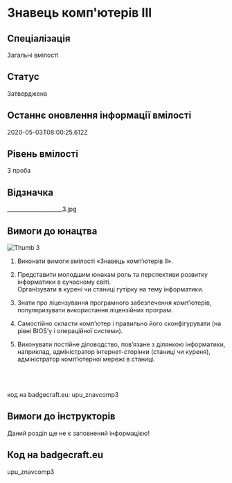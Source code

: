 # Знавець комп&#39;ютерів ІІІ

## Спеціалізація

Загальні вмілості

## Статус

Затверджена

## Останнє оновлення інформації вмілості

2020-05-03T08:00:25.612Z

## Рівень вмілості

3 проба

## Відзначка

____________________3.jpg

## Вимоги до юнацтва

<img alt="Thumb                     3" src="/uploads/textareas/bootsy/image/134/small_____________________3.jpg"><br><ol><li><p>Виконати вимоги вмілості «Знавець комп’ютерів ІI».</p></li><li><p>Представити молодшим юнакам роль та перспективи розвитку інформатики в сучасному світі.<br>Організувати в курені чи станиці гутірку на тему інформатики.</p></li><li><p>Знати про ліцензування програмного забезпечення комп’ютерів, популяризувати використання ліцензійних програм.</p></li><li><p>Самостійно скласти комп’ютер і правильно його сконфігурувати (на рівні BIOS’у і операційної системи).</p></li><li><p>Виконувати постійне діловодство, пов’язане з ділянкою інформатики, наприклад, адміністратор інтернет-сторінки (станиці чи куреня), адміністратор комп’ютерної мережі в станиці.</p></li></ol><div><span><br><br><br></span>код на badgecraft.eu: upu_znavcomp3<br></div>

## Вимоги до інструкторів

Даний розділ ще не є заповнений інформацією!

## Код на badgecraft.eu

upu_znavcomp3